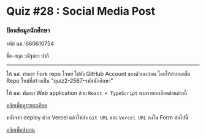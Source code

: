 # Quiz #28 : Social Media Post

### ป้อนข้อมูลนักศึกษา

รหัส นศ.:660610754

ชื่อ-สกุล :ณัฐชยา ปาลี

---
ให้ นศ. ทำการ Fork repo โจทย์ ไปยัง GitHub Account ของตัวเองก่อน
โดยให้กำหนดชื่อ Repo ใหม่ที่สร้างเป็น "quiz2-2567-รหัสนักศึกษา"

ให้ นศ. พัฒนา Web application ด้วย `React + TypeScript` ตามรายละเอียดด้านล่างนี้

[คลิกเพื่อดูรายละเอียด](https://o365cmu-my.sharepoint.com/:b:/g/personal/dome_potikanond_cmu_ac_th/ES054j78C5VLqEq-oyS6AUgBEJKc2BHAJWrCTVFXMdhlsg?e=sqIdaa)

หลังจาก deploy ด้วย Vercel แล้วให้ส่ง `Git URL` และ `Vercel URL` ลงใน Form ต่อไปนี้

[คลิกเพื่อส่งงาน](https://forms.office.com/r/dvx0BjAUkj)
